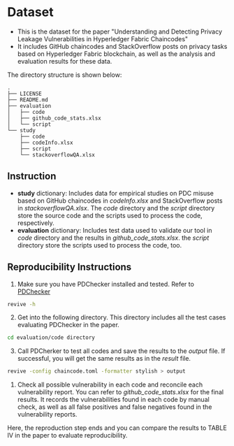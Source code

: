 # Dataset

- This is the dataset for the paper "Understanding and Detecting Privacy Leakage Vulnerabilities in Hyperledger Fabric Chaincodes"
- It includes GitHub chaincodes and StackOverflow posts on privacy tasks based on Hyperledger Fabric blockchain, as well as the analysis and evaluation results for these data.

The directory structure is shown below:

```
.
├── LICENSE
├── README.md
├── evaluation
│   ├── code
│   ├── github_code_stats.xlsx
│   └── script
└── study
    ├── code
    ├── codeInfo.xlsx
    ├── script
    └── stackoverflowQA.xlsx
```

## Instruction

- **study** dictionary: Includes data for empirical studies on PDC misuse based on GitHub chaincodes in *codeInfo.xlsx* and StackOverflow posts in *stackoverflowQA.xlsx*. The *code* directory and the *script* directory store the source code and the scripts used to process the code, respectively.
- **evaluation** dictionary: Includes test data used to validate our tool in *code* directory and the results in *github_code_stats.xlsx*. the *script* directory store the scripts used to process the code, too.

## Reproducibility Instructions

1. Make sure you have PDChecker installed and tested. Refer to [PDChecker](https://github.com/zm-stack/PDChecker)

```bash
revive -h
```

2. Get into the following directory. This directory includes all the test cases evaluating PDChecker in the paper.

```bash
cd evaluation/code directory
```

3. Call PDCherker to test all codes and save the results to the *output* file. If successful, you will get the same results as in the *result* file.

```bash
revive -config chaincode.toml -formatter stylish > output
```

1. Check all possible vulnerability in each code and reconcile each vulnerability report. You can refer to *github_code_stats.xlsx* for the final results. It records the vulnerabilities found in each code by manual check, as well as all false positives and false negatives found in the vulnerability reports.

Here, the reproduction step ends and you can compare the results to TABLE IV in the paper to evaluate reproducibility.
